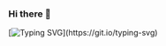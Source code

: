 ### Hi there 👋
[![Typing SVG](https://readme-typing-svg.demolab.com?font=Fira+Code&duration=2000&pause=1000&center=true&multiline=true&width=435&lines=Welcome+to+my+gitHub!)](https://git.io/typing-svg)


<!--
**s-n-graham/s-n-graham** is a ✨ _special_ ✨ repository because its `README.md` (this file) appears on your GitHub profile.

Here are some ideas to get you started:

- 🔭 I’m currently working on ...
- 🌱 I’m currently learning ...
- 👯 I’m looking to collaborate on ...
- 🤔 I’m looking for help with ...
- 💬 Ask me about ...
- 📫 How to reach me: ...
- 😄 Pronouns: ...
- ⚡ Fun fact: ...
-->
